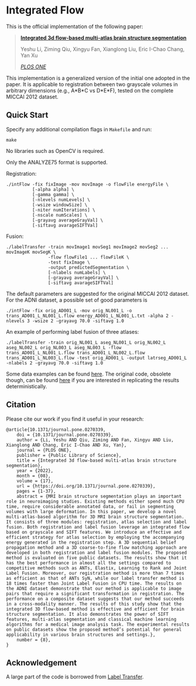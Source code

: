 # Integrated Flow

This is the official implementation of the following paper:

> [**Integrated 3d flow-based multi-atlas brain structure segmentation**](https://doi.org/10.1371/journal.pone.0270339)
> 
> Yeshu Li, Ziming Qiu, Xingyu Fan, Xianglong Liu, Eric I-Chao Chang, Yan Xu 
> 
> *[PLOS ONE](https://journals.plos.org/plosone/)*

This implementation is a generalized version of the initial one adopted in the paper. It is applicable to registration between two grayscale volumes in arbitrary dimensions (e.g., A\*B\*C vs D\*E\*F), tested on the complete MICCAI 2012 dataset.

## Quick Start

Specify any additional compilation flags in `Makefile` and run:

```shell
make
```

No libraries such as OpenCV is required.

Only the ANALYZE75 format is supported.

Registration:

```shell
./intFlow -fix fixImage -mov movImage -o flowFile energyFile \
          [-alpha alpha] \
          [-gamma gamma] \
          [-nlevels numLevels] \
          [-wsize windowSize] \
          [-niter numIterations] \
          [-nscale numScales] \
          [-grayavg averageGrayVal] \
          [-siftavg avarageSIFTVal]
```

Fusion:

```shell
./labelTransfer -train movImage1 movSeg1 movImage2 movSeg2 ... movImageK movSegK \
                -flow flowFile1 ... flowFileK \
                -test fixImage \
                -output predictedSegmentation \
                [-nlabels numLabels] \
                [-grayavg averageGrayVal] \
                [-siftavg avarageSIFTVal]
```

The default parameters are suggested for the original MICCAI 2012 dataset. For the ADNI dataset, a possible set of good parameters is
```shell
./intFlow -fix orig_AD001_L -mov orig_NL001_L -o trans_AD001_L_NL001_L.flow energy_AD001_L_NL001_L.txt -alpha 2 -nlevels 3 -wsize 2 -grayavg 70.0 -siftavg 1.0
```

An example of performing label fusion of three atlases:
```shell
./labelTransfer -train orig_NL001_L aseg_NL001_L orig_NL002_L aseg_NL002_L orig_NL003_L aseg_NL003_L -flow trans_AD001_L_NL001_L.flow trans_AD001_L_NL002_L.flow trans_AD001_L_NL003_L.flow -test orig_AD001_L -output latrseg_AD001_L -nlabels 2 -grayavg 70.0 -siftavg 1.0
```

Some data examples can be found [here](https://github.com/DanielLeee/intflow/releases/download/data/example_data.zip). The original code, obsolete though, can be found [here](https://github.com/DanielLeee/intflow/releases/download/data/replicate.zip) if you are interested in replicating the results deterministically.


## Citation

Please cite our work if you find it useful in your research:

```
@article{10.1371/journal.pone.0270339,
    doi = {10.1371/journal.pone.0270339},
    author = {Li, Yeshu AND Qiu, Ziming AND Fan, Xingyu AND Liu, Xianglong AND Chang, Eric I-Chao AND Xu, Yan},
    journal = {PLOS ONE},
    publisher = {Public Library of Science},
    title = {Integrated 3d flow-based multi-atlas brain structure segmentation},
    year = {2022},
    month = {08},
    volume = {17},
    url = {https://doi.org/10.1371/journal.pone.0270339},
    pages = {1-37},
    abstract = {MRI brain structure segmentation plays an important role in neuroimaging studies. Existing methods either spend much CPU time, require considerable annotated data, or fail in segmenting volumes with large deformation. In this paper, we develop a novel multi-atlas-based algorithm for 3D MRI brain structure segmentation. It consists of three modules: registration, atlas selection and label fusion. Both registration and label fusion leverage an integrated flow based on grayscale and SIFT features. We introduce an effective and efficient strategy for atlas selection by employing the accompanying energy generated in the registration step. A 3D sequential belief propagation method and a 3D coarse-to-fine flow matching approach are developed in both registration and label fusion modules. The proposed method is evaluated on five public datasets. The results show that it has the best performance in almost all the settings compared to competitive methods such as ANTs, Elastix, Learning to Rank and Joint Label Fusion. Moreover, our registration method is more than 7 times as efficient as that of ANTs SyN, while our label transfer method is 18 times faster than Joint Label Fusion in CPU time. The results on the ADNI dataset demonstrate that our method is applicable to image pairs that require a significant transformation in registration. The performance on a composite dataset suggests that our method succeeds in a cross-modality manner. The results of this study show that the integrated 3D flow-based method is effective and efficient for brain structure segmentation. It also demonstrates the power of SIFT features, multi-atlas segmentation and classical machine learning algorithms for a medical image analysis task. The experimental results on public datasets show the proposed method’s potential for general applicability in various brain structures and settings.},
    number = {8},
}
```

## Acknowledgement

A large part of the code is borrowed from [Label Transfer](http://people.csail.mit.edu/celiu/LabelTransfer).
